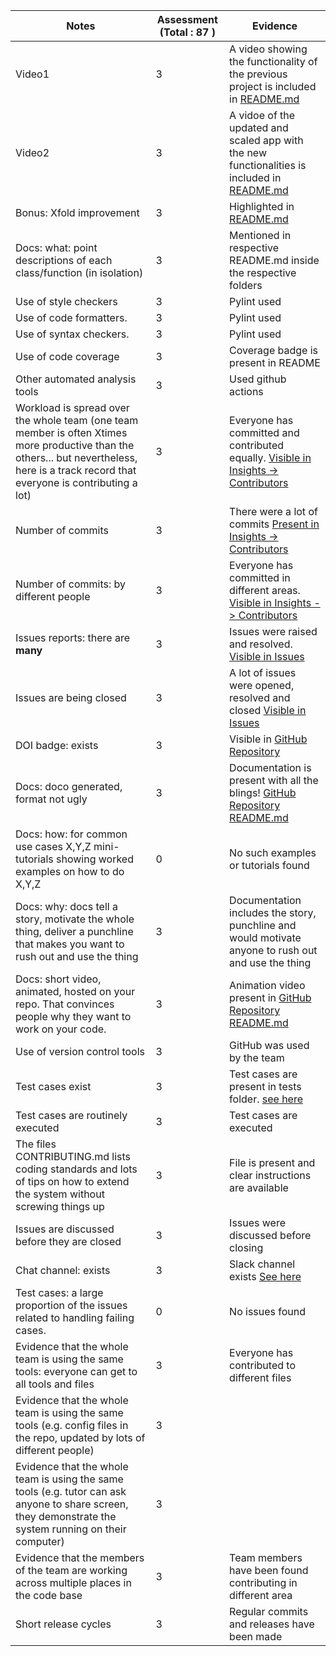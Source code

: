 |Notes|Assessment (Total : 87 )|Evidence|
|-----|---------|----------|
|Video1| 3| A video showing the functionality of the previous project is included in [README.md](https://github.com/kunalshah03/PackReview_Part2/blob/main/README.md) |
|Video2| 3| A vidoe of the updated and scaled app with the new functionalities is included in [README.md](https://github.com/kunalshah03/PackReview_Part2/blob/main/README.md) |
|Bonus: Xfold improvement| 3 | Highlighted in [README.md](https://github.com/kunalshah03/PackReview_Part2/blob/main/README.md)|
|Docs: what: point descriptions of each class/function (in isolation)| 3 | Mentioned in respective README.md inside the respective folders |
|Use of style checkers | 3 | Pylint used|
|Use of code formatters. | 3 | Pylint used|
|Use of syntax checkers. | 3 | Pylint used|
|Use of code coverage | 3 | Coverage badge is present in README|
|Other automated analysis tools| 3 |Used github actions|
|Workload is spread over the whole team (one team member is often Xtimes more productive than the others... but nevertheless, here is a track record that everyone is contributing a lot)| 3 | Everyone has committed and contributed equally. [Visible in Insights -> Contributors](https://github.com/kunalshah03/PackReview_Part2/graphs/contributors)|
|Number of commits| 3 | There were a lot of commits [Present in Insights -> Contributors](https://github.com/kunalshah03/PackReview_Part2/graphs/contributorss) |
|Number of commits: by different people| 3 | Everyone has committed in different areas. [Visible in Insights -> Contributors](https://github.com/kunalshah03/PackReview_Part2/graphs/contributors)|
|Issues reports: there are **many**| 3 | Issues were raised and resolved. [Visible in Issues](https://github.com/kunalshah03/PackReview_Part2/issues) |
|Issues are being closed| 3 | A lot of issues were opened, resolved and closed [Visible in Issues](https://github.com/kunalshah03/PackReview_Part2/issues?q=is%3Aissue+is%3Aclosed) |
|DOI badge: exists| 3 | Visible in [GitHub Repository](https://github.com/kunalshah03/PackReview_Part2) |
|Docs: doco generated, format not ugly | 3 | Documentation is present with all the blings! [GitHub Repository README.md](https://github.com/kunalshah03/PackReview_Part2) |
|Docs: how: for common use cases X,Y,Z mini-tutorials showing worked examples on how to do X,Y,Z| 0 |No such examples or tutorials found|
|Docs: why: docs tell a story, motivate the whole thing, deliver a punchline that makes you want to rush out and use the thing| 3 | Documentation includes the story, punchline and would motivate anyone to rush out and use the thing|
|Docs: short video, animated, hosted on your repo. That convinces people why they want to work on your code.|  3| Animation video present in [GitHub Repository README.md](https://github.com/kunalshah03/PackReview_Part2)|
|Use of version control tools| 3 | GitHub was used by the team|
|Test cases exist| 3 |Test cases are present in tests folder. [see here](https://github.com/kunalshah03/PackReview_Part2/tree/main/tests)|
|Test cases are routinely executed| 3 |Test cases are executed|
|The files CONTRIBUTING.md lists coding standards and lots of tips on how to extend the system without screwing things up| 3 | File is present and clear instructions are available|
|Issues are discussed before they are closed| 3 |Issues were discussed before closing|
|Chat channel: exists| 3 | Slack channel exists [See here](https://github.com/kunalshah03/PackReview_Part2/blob/main/Data/Screenshot%20(37).png)|
|Test cases: a large proportion of the issues related to handling failing cases.| 0 | No issues found|
|Evidence that the whole team is using the same tools: everyone can get to all tools and files| 3 | Everyone has contributed to different files|
|Evidence that the whole team is using the same tools (e.g. config files in the repo, updated by lots of different people)| 3 | |
|Evidence that the whole team is using the same tools (e.g. tutor can ask anyone to share screen, they demonstrate the system running on their computer)| 3 | |
|Evidence that the members of the team are working across multiple places in the code base| 3 | Team members have been found contributing in different area|
|Short release cycles | 3 | Regular commits and releases have been made|
